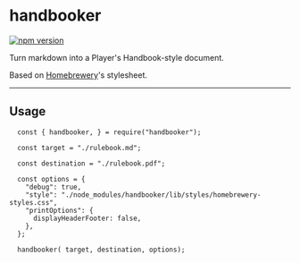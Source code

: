 # handbooker

[![npm version](https://badge.fury.io/js/handbooker.svg)](https://badge.fury.io/js/handbooker)

Turn markdown into a Player's Handbook-style document. 

Based on [Homebrewery](https://github.com/stolksdorf/homebrewery)'s stylesheet.

---

## Usage

```
  const { handbooker, } = require("handbooker");
  
  const target = "./rulebook.md";
  
  const destination = "./rulebook.pdf";

  const options = {
    "debug": true,
    "style": "./node_modules/handbooker/lib/styles/homebrewery-styles.css",
    "printOptions": {
      displayHeaderFooter: false,
    },
  };

  handbooker( target, destination, options);
```
